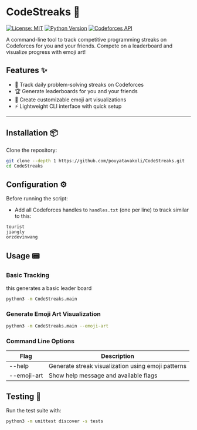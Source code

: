 # CodeStreaks 🚀

[![License: MIT](https://img.shields.io/badge/License-MIT-yellow.svg)](https://opensource.org/licenses/MIT)
[![Python Version](https://img.shields.io/badge/python-3.6%2B-blue.svg)](https://www.python.org/)
[![Codeforces API](https://img.shields.io/badge/Codeforces-API-success)](https://codeforces.com/apiHelp)

<!-- Hidden for now, uncomment when needed
[![GitHub Release](https://img.shields.io/github/v/release/pouyatavakoli/CodeStreaks)](https://github.com/pouyatavakoli/CodeStreaks/releases)
-->

A command-line tool to track competitive programming streaks on Codeforces for you and your friends. Compete on a leaderboard and visualize progress with emoji art!

## Features ✨

- 📅 Track daily problem-solving streaks on Codeforces  
- 🏆 Generate leaderboards for you and your friends  
- 🎨 Create customizable emoji art visualizations  
- ⚡ Lightweight CLI interface with quick setup  

---

## Installation 📦

Clone the repository:
```bash
git clone --depth 1 https://github.com/pouyatavakoli/CodeStreaks.git
cd CodeStreaks
```
## Configuration ⚙️
Before running the script:
- Add  all Codeforces handles to ```handles.txt``` (one per line) to track similar to this:
``` text
tourist
jiangly
orzdevinwang
```

## Usage 📟

### Basic Tracking 
this generates a basic leader board
```bash
python3 -m CodeStreaks.main
```
### Generate Emoji Art Visualization

```bash
python3 -m CodeStreaks.main --emoji-art
```

### Command Line Options

| Flag           | Description                                          |
|----------------|----------------------------------------------------- |
| --help         | Generate streak visualization using emoji patterns   |
| --emoji-art    | Show help message and available flags                |



## Testing 🧪
Run the test suite with:
```bash
python3 -m unittest discover -s tests
```
